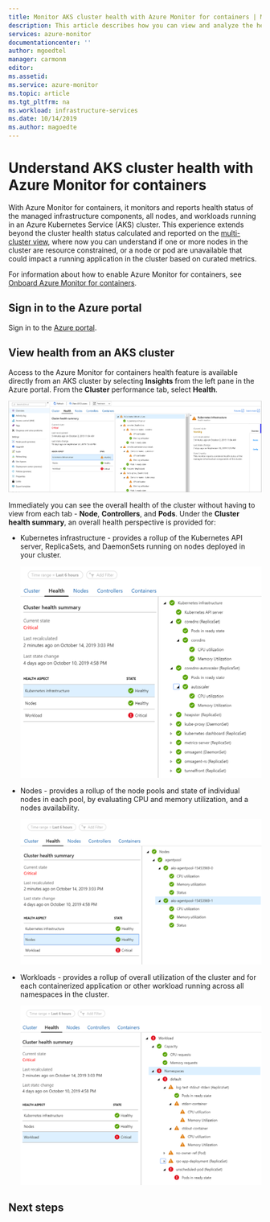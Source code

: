 ```yaml
---
title: Monitor AKS cluster health with Azure Monitor for containers | Microsoft Docs
description: This article describes how you can view and analyze the health of your AKS clusters with Azure Monitor for containers.
services: azure-monitor
documentationcenter: ''
author: mgoedtel
manager: carmonm
editor: 
ms.assetid: 
ms.service: azure-monitor
ms.topic: article
ms.tgt_pltfrm: na
ms.workload: infrastructure-services
ms.date: 10/14/2019
ms.author: magoedte
---
```


# Understand AKS cluster health with Azure Monitor for containers

With Azure Monitor for containers, it monitors and reports health status of the managed infrastructure components, all nodes, and workloads running in an Azure Kubernetes Service (AKS) cluster. This experience extends beyond the cluster health status calculated and reported on the [multi-cluster view](container-insights-analyze.md#multi-cluster-view-from-azure-monitor), where now you can understand if one or more nodes in the cluster are resource constrained, or a node or pod are unavailable that could impact a running application in the cluster based on curated metrics. 

For information about how to enable Azure Monitor for containers, see [Onboard Azure Monitor for containers](container-insights-onboard.md).

## Sign in to the Azure portal

Sign in to the [Azure portal](https://portal.azure.com). 

## View health from an AKS cluster

Access to the Azure Monitor for containers health feature is available directly from an AKS cluster by selecting **Insights** from the left pane in the Azure portal. From the **Cluster** performance tab, select **Health**.  

![Azure Monitor health dashboard example](./media/container-insights-health/health-view-01.png)

Immediately you can see the overall health of the cluster without having to view from each tab - **Node**, **Controllers**, and **Pods**. Under the **Cluster health summary**, an overall health perspective is provided for:

- Kubernetes infrastructure - provides a rollup of the Kubernetes API server, ReplicaSets, and DaemonSets running on nodes deployed in your cluster.

    ![Kubernetes infrastructure health rollup view](./media/container-insights-health/health-view-kube-infra-01.png)

- Nodes - provides a rollup of the node pools and state of individual nodes in each pool, by evaluating CPU and memory utilization, and a nodes availability.

    ![Nodes health rollup view](./media/container-insights-health/health-view-nodes-01.png)

- Workloads - provides a rollup of overall utilization of the cluster and for each containerized application or other workload running across all namespaces in the cluster.

    ![Workloads health rollup view](./media/container-insights-health/health-view-workloads-01.png)


## Next steps